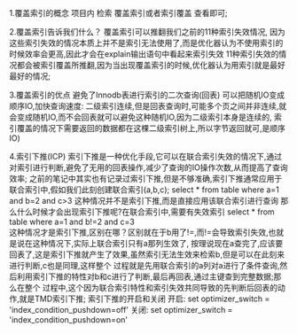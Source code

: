 1.覆盖索引的概念
    项目内 检索 覆盖索引或者索引覆盖 查看即可;
    
2.覆盖索引告诉我们什么？
    覆盖索引可以推翻我们之前的11种索引失效情况, [](23.SQL优化——数据准备&11种索引失效的情况.md)
    因为这些索引失效的情况本质上并不是索引无法使用了,而是优化器认为不使用索引的时候效率会更高,因此才会在explain输出语句中看起来索引失效
    11种索引失效的情况都会被索引覆盖所推翻,因为当出现覆盖索引的时候,优化器认为用索引就是最好最好的情况;

3.覆盖索引的优点
    避免了Innodb表进行索引的二次查询(回表)
    可以把随机IO变成顺序IO,加快查询速度:
        二级索引连续,但是回表查询时,可能多个页之间并非连续,就会变成随机IO,而不会回表就可以避免这种随机IO,因为二级索引本身是连续的,
      索引覆盖的情况下需要返回的数据都在这棵二级索引树上,所以字节返回就可,是顺序IO)

4.索引下推(ICP)
    索引下推是一种优化手段,它可以在联合索引失效的情况下,通过对索引进行判断,避免了无用的回表操作,减少了查询的IO操作次数,从而提高了查询效率;
    之前的笔记中其实也有记录过索引下推,但是不够准确,索引下推通常应用于联合索引中,假如我们此刻创建联合索引(a,b,c);
        select * from table where a=1 and b=2 and c>3   这种情况并不是索引下推,而是直接应用该联合索引进行查询
    那么什么时候才会出现索引下推呢?在联合索引中,需要有失效索引
        select * from table where a=1 and b!=2 and c=3  
    这种情况才是索引下推,区别在哪？区别就在于b用了!=,而!=会导致索引失效,也就是说在这种情况下,实际上联合索引只有a那列生效了,
  按理说现在a查完了,应该要回表了,这是索引下推就产生了效果,虽然索引无法生效来检索b,但是可以在此刻来进行判断,c也是同理,这样整个
  过程就是先用联合索引的a列对a进行了条件查询,然后利用索引下推的特性对b和c进行了判断,最后再回表,通过主键查到完整数据;那么在整个
  过程中,这个因为联合索引特性和索引失效共同导致的先判断后回表的动作,就是TMD索引下推;
    索引下推的开启和关闭
    开启: set optimizer_switch = 'index_condition_pushdown=off'
    关闭: set optimizer_switch = 'index_condition_pushdown=on'